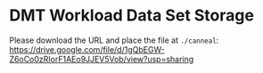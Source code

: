 # DMT Workload Data Set Storage

Please download the URL and place the file at `./canneal`: https://drive.google.com/file/d/1gQbEGW-Z6oCo0zRIorF1AEo9JJEV5Vob/view?usp=sharing